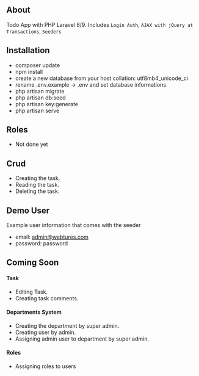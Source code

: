 ## About
Todo App with PHP Laravel 8/9.
Includes `Login Auth`, `AJAX with jQuery at Transactions`, `Seeders`

## Installation
- composer update
- npm install
- create a new database from your host collation: utf8mb4_unicode_ci
- rename .env.example -> .env and set database informations
- php artisan migrate
- php artisan db:seed
- php artisan key:generate
- php artisan serve

## Roles
- Not done yet
 
## Crud
- Creating the task.
- Reading the task.
- Deleting the task.

## Demo User
Example user information that comes with the seeder
- email: admin@webtures.com
- password: password

## Coming Soon

#### Task
- Editing Task.
- Creating task comments.

#### Departments System
- Creating the department by super admin.
- Creating user by admin.
- Assigning admin user to department by super admin.

#### Roles
- Assigning roles to users
